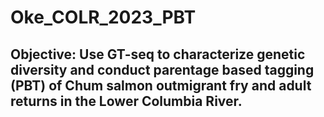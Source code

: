 # Oke_COLR_2023_PBT
## Objective: Use GT-seq to characterize genetic diversity and conduct parentage based tagging (PBT) of Chum salmon outmigrant fry and adult returns in the Lower Columbia River. 
